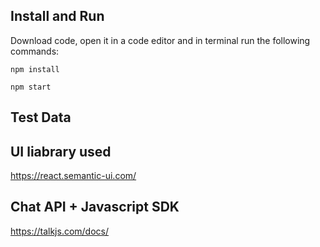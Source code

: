 ## Install and Run

Download code, open it in a code editor and in terminal run the following commands:

`npm install`

`npm start`

## Test Data



## UI liabrary used

https://react.semantic-ui.com/

## Chat API + Javascript SDK

https://talkjs.com/docs/
